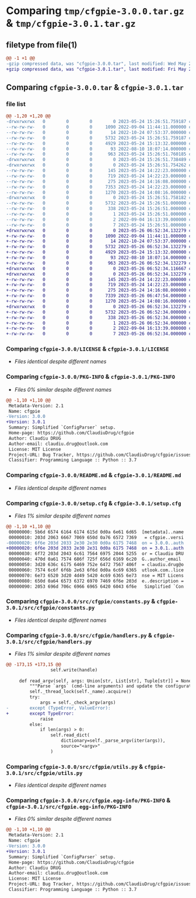 # Comparing `tmp/cfgpie-3.0.0.tar.gz` & `tmp/cfgpie-3.0.1.tar.gz`

## filetype from file(1)

```diff
@@ -1 +1 @@
-gzip compressed data, was "cfgpie-3.0.0.tar", last modified: Wed May 24 15:26:51 2023, max compression
+gzip compressed data, was "cfgpie-3.0.1.tar", last modified: Fri May 26 06:52:34 2023, max compression
```

## Comparing `cfgpie-3.0.0.tar` & `cfgpie-3.0.1.tar`

### file list

```diff
@@ -1,20 +1,20 @@
-drwxrwxrwx   0        0        0        0 2023-05-24 15:26:51.759187 cfgpie-3.0.0/
--rw-rw-rw-   0        0        0     1090 2022-09-04 11:44:11.000000 cfgpie-3.0.0/LICENSE
--rw-rw-rw-   0        0        0       14 2022-10-24 07:53:37.000000 cfgpie-3.0.0/MANIFEST.in
--rw-rw-rw-   0        0        0     5732 2023-05-24 15:26:51.759187 cfgpie-3.0.0/PKG-INFO
--rw-rw-rw-   0        0        0     4929 2023-05-24 15:13:32.000000 cfgpie-3.0.0/README.md
--rw-rw-rw-   0        0        0       93 2022-08-10 18:07:14.000000 cfgpie-3.0.0/pyproject.toml
--rw-rw-rw-   0        0        0      963 2023-05-24 15:26:51.760185 cfgpie-3.0.0/setup.cfg
-drwxrwxrwx   0        0        0        0 2023-05-24 15:26:51.738489 cfgpie-3.0.0/src/
-drwxrwxrwx   0        0        0        0 2023-05-24 15:26:51.754262 cfgpie-3.0.0/src/cfgpie/
--rw-rw-rw-   0        0        0      145 2023-05-24 14:22:23.000000 cfgpie-3.0.0/src/cfgpie/__init__.py
--rw-rw-rw-   0        0        0      719 2023-05-24 14:22:23.000000 cfgpie-3.0.0/src/cfgpie/constants.py
--rw-rw-rw-   0        0        0      275 2023-05-24 14:16:08.000000 cfgpie-3.0.0/src/cfgpie/exceptions.py
--rw-rw-rw-   0        0        0     7353 2023-05-24 14:22:23.000000 cfgpie-3.0.0/src/cfgpie/handlers.py
--rw-rw-rw-   0        0        0     1270 2023-05-24 14:08:16.000000 cfgpie-3.0.0/src/cfgpie/utils.py
-drwxrwxrwx   0        0        0        0 2023-05-24 15:26:51.758182 cfgpie-3.0.0/src/cfgpie.egg-info/
--rw-rw-rw-   0        0        0     5732 2023-05-24 15:26:51.000000 cfgpie-3.0.0/src/cfgpie.egg-info/PKG-INFO
--rw-rw-rw-   0        0        0      338 2023-05-24 15:26:51.000000 cfgpie-3.0.0/src/cfgpie.egg-info/SOURCES.txt
--rw-rw-rw-   0        0        0        1 2023-05-24 15:26:51.000000 cfgpie-3.0.0/src/cfgpie.egg-info/dependency_links.txt
--rw-rw-rw-   0        0        0        2 2022-09-04 16:13:39.000000 cfgpie-3.0.0/src/cfgpie.egg-info/not-zip-safe
--rw-rw-rw-   0        0        0        7 2023-05-24 15:26:51.000000 cfgpie-3.0.0/src/cfgpie.egg-info/top_level.txt
+drwxrwxrwx   0        0        0        0 2023-05-26 06:52:34.132279 cfgpie-3.0.1/
+-rw-rw-rw-   0        0        0     1090 2022-09-04 11:44:11.000000 cfgpie-3.0.1/LICENSE
+-rw-rw-rw-   0        0        0       14 2022-10-24 07:53:37.000000 cfgpie-3.0.1/MANIFEST.in
+-rw-rw-rw-   0        0        0     5732 2023-05-26 06:52:34.132279 cfgpie-3.0.1/PKG-INFO
+-rw-rw-rw-   0        0        0     4929 2023-05-24 15:13:32.000000 cfgpie-3.0.1/README.md
+-rw-rw-rw-   0        0        0       93 2022-08-10 18:07:14.000000 cfgpie-3.0.1/pyproject.toml
+-rw-rw-rw-   0        0        0      963 2023-05-26 06:52:34.132279 cfgpie-3.0.1/setup.cfg
+drwxrwxrwx   0        0        0        0 2023-05-26 06:52:34.116667 cfgpie-3.0.1/src/
+drwxrwxrwx   0        0        0        0 2023-05-26 06:52:34.132279 cfgpie-3.0.1/src/cfgpie/
+-rw-rw-rw-   0        0        0      145 2023-05-24 14:22:23.000000 cfgpie-3.0.1/src/cfgpie/__init__.py
+-rw-rw-rw-   0        0        0      719 2023-05-24 14:22:23.000000 cfgpie-3.0.1/src/cfgpie/constants.py
+-rw-rw-rw-   0        0        0      275 2023-05-24 14:16:08.000000 cfgpie-3.0.1/src/cfgpie/exceptions.py
+-rw-rw-rw-   0        0        0     7339 2023-05-26 06:47:54.000000 cfgpie-3.0.1/src/cfgpie/handlers.py
+-rw-rw-rw-   0        0        0     1270 2023-05-24 14:08:16.000000 cfgpie-3.0.1/src/cfgpie/utils.py
+drwxrwxrwx   0        0        0        0 2023-05-26 06:52:34.132279 cfgpie-3.0.1/src/cfgpie.egg-info/
+-rw-rw-rw-   0        0        0     5732 2023-05-26 06:52:34.000000 cfgpie-3.0.1/src/cfgpie.egg-info/PKG-INFO
+-rw-rw-rw-   0        0        0      338 2023-05-26 06:52:34.000000 cfgpie-3.0.1/src/cfgpie.egg-info/SOURCES.txt
+-rw-rw-rw-   0        0        0        1 2023-05-26 06:52:34.000000 cfgpie-3.0.1/src/cfgpie.egg-info/dependency_links.txt
+-rw-rw-rw-   0        0        0        2 2022-09-04 16:13:39.000000 cfgpie-3.0.1/src/cfgpie.egg-info/not-zip-safe
+-rw-rw-rw-   0        0        0        7 2023-05-26 06:52:34.000000 cfgpie-3.0.1/src/cfgpie.egg-info/top_level.txt
```

### Comparing `cfgpie-3.0.0/LICENSE` & `cfgpie-3.0.1/LICENSE`

 * *Files identical despite different names*

### Comparing `cfgpie-3.0.0/PKG-INFO` & `cfgpie-3.0.1/PKG-INFO`

 * *Files 0% similar despite different names*

```diff
@@ -1,10 +1,10 @@
 Metadata-Version: 2.1
 Name: cfgpie
-Version: 3.0.0
+Version: 3.0.1
 Summary: Simplified `ConfigParser` setup.
 Home-page: https://github.com/ClaudiuDrug/cfgpie
 Author: Claudiu DRUG
 Author-email: claudiu.drug@outlook.com
 License: MIT License
 Project-URL: Bug Tracker, https://github.com/ClaudiuDrug/cfgpie/issues
 Classifier: Programming Language :: Python :: 3.7
```

### Comparing `cfgpie-3.0.0/README.md` & `cfgpie-3.0.1/README.md`

 * *Files identical despite different names*

### Comparing `cfgpie-3.0.0/setup.cfg` & `cfgpie-3.0.1/setup.cfg`

 * *Files 1% similar despite different names*

```diff
@@ -1,10 +1,10 @@
 00000000: 5b6d 6574 6164 6174 615d 0d0a 6e61 6d65  [metadata]..name
 00000010: 203d 2063 6667 7069 650d 0a76 6572 7369   = cfgpie..versi
-00000020: 6f6e 203d 2033 2e30 2e30 0d0a 6175 7468  on = 3.0.0..auth
+00000020: 6f6e 203d 2033 2e30 2e31 0d0a 6175 7468  on = 3.0.1..auth
 00000030: 6f72 203d 2043 6c61 7564 6975 2044 5255  or = Claudiu DRU
 00000040: 470d 0a61 7574 686f 725f 656d 6169 6c20  G..author_email 
 00000050: 3d20 636c 6175 6469 752e 6472 7567 406f  = claudiu.drug@o
 00000060: 7574 6c6f 6f6b 2e63 6f6d 0d0a 6c69 6365  utlook.com..lice
 00000070: 6e73 6520 3d20 4d49 5420 4c69 6365 6e73  nse = MIT Licens
 00000080: 650d 0a64 6573 6372 6970 7469 6f6e 203d  e..description =
 00000090: 2053 696d 706c 6966 6965 6420 6043 6f6e   Simplified `Con
```

### Comparing `cfgpie-3.0.0/src/cfgpie/constants.py` & `cfgpie-3.0.1/src/cfgpie/constants.py`

 * *Files identical despite different names*

### Comparing `cfgpie-3.0.0/src/cfgpie/handlers.py` & `cfgpie-3.0.1/src/cfgpie/handlers.py`

 * *Files 1% similar despite different names*

```diff
@@ -173,15 +173,15 @@
                 self.write(handle)
 
     def read_argv(self, args: Union[str, List[str], Tuple[str]] = None):
         """Parse `args` (cmd-line arguments) and update the configuration."""
         self._thread_lock(self._name).acquire()
         try:
             args = self._check_argv(args)
-        except (TypeError, ValueError):
+        except TypeError:
             raise
         else:
             if len(args) > 0:
                 self.read_dict(
                     dictionary=self._parse_argv(iter(args)),
                     source="<argv>"
                 )
```

### Comparing `cfgpie-3.0.0/src/cfgpie/utils.py` & `cfgpie-3.0.1/src/cfgpie/utils.py`

 * *Files identical despite different names*

### Comparing `cfgpie-3.0.0/src/cfgpie.egg-info/PKG-INFO` & `cfgpie-3.0.1/src/cfgpie.egg-info/PKG-INFO`

 * *Files 0% similar despite different names*

```diff
@@ -1,10 +1,10 @@
 Metadata-Version: 2.1
 Name: cfgpie
-Version: 3.0.0
+Version: 3.0.1
 Summary: Simplified `ConfigParser` setup.
 Home-page: https://github.com/ClaudiuDrug/cfgpie
 Author: Claudiu DRUG
 Author-email: claudiu.drug@outlook.com
 License: MIT License
 Project-URL: Bug Tracker, https://github.com/ClaudiuDrug/cfgpie/issues
 Classifier: Programming Language :: Python :: 3.7
```


